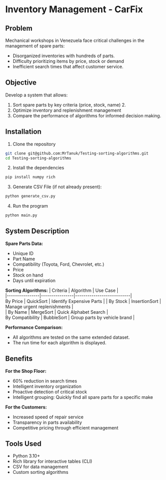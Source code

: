 # Inventory Management - CarFix

## Problem 
Mechanical workshops in Venezuela face critical challenges in the management of spare parts:  
- Disorganized inventories with hundreds of parts.  
- Difficulty prioritizing items by price, stock or demand  
- Inefficient search times that affect customer service.  

## Objective  
Develop a system that allows:  
1. Sort spare parts by key criteria (price, stock, name) 2.  
2. Optimize inventory and replenishment management  
3. Compare the performance of algorithms for informed decision making.  

## Installation

1. Clone the repository

```bash
git clone git@github.com:MrTanuk/Testing-sorting-algorithms.git
cd Testing-sorting-algorithms
```

2. Install the dependencies

```bash
pip install numpy rich
```

3. Generate CSV File (if not already present):

```bash
python generate_csv.py
```

4. Run the program

```bash
python main.py
```

## System Description  
**Spare Parts Data:**
- Unique ID  
- Part Name  
- Compatibility (Toyota, Ford, Chevrolet, etc.)  
- Price  
- Stock on hand  
- Days until expiration  


**Sorting Algorithms:**
| Criteria | Algorithm | Use Case |  
|----------------|----------------|---------------------------|  
By Price | QuickSort | Identify Expensive Parts | 
| By Stock | InsertionSort | Manage urgent replenishments |  
| By Name | MergeSort | Quick Alphabet Search |  
By Compatibility | BubbleSort | Group parts by vehicle brand | 


**Performance Comparison:**
- All algorithms are tested on the same extended dataset.
- The run time for each algorithm is displayed.

## Benefits  
**For the Shop Floor:**
- 60% reduction in search times  
- Intelligent inventory organization  
- Proactive detection of critical stock
- Intelligent grouping: Quickly find all spare parts for a specific make


**For the Customers:**
- Increased speed of repair service  
- Transparency in parts availability  
- Competitive pricing through efficient management  

## Tools Used  
- Python 3.10+  
- Rich library for interactive tables (CLI)  
- CSV for data management  
- Custom sorting algorithms  
